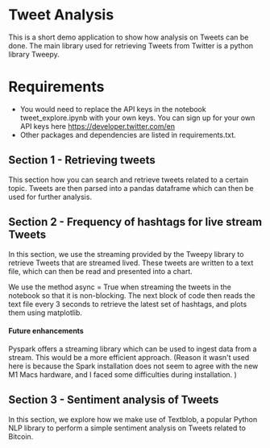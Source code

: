 # Tweet Analysis
This is a short demo application to show how analysis on Tweets can be done.
The main library used for retrieving Tweets from Twitter is a python library Tweepy.

# Requirements
* You would need to replace the API keys in the notebook tweet_explore.ipynb with your own keys. You can sign up for your own API keys here https://developer.twitter.com/en
* Other packages and dependencies are listed in requirements.txt.

## Section 1 - Retrieving tweets
This section how you can search and retrieve tweets related to a certain topic.
Tweets are then parsed into a pandas dataframe which can then be used for further analysis.

## Section 2 - Frequency of hashtags for live stream Tweets
In this section, we use the streaming provided by the Tweepy library to retrieve Tweets that are streamed lived. These tweets are written to a text file, which can then be read and presented into a chart.

We use the method async = True when streaming the tweets in the notebook so that it is non-blocking. The next block of code then reads the text file every 3 seconds to retrieve the latest set of hashtags, and plots them using matplotlib.

#### Future enhancements
Pyspark offers a streaming library which can be used to ingest data from a stream. This would be a more efficient approach. (Reason it wasn't used here is because the Spark installation does not seem to agree with the new M1 Macs hardware, and I faced some difficulties during installation. )


## Section 3 - Sentiment analysis of Tweets
In this section, we explore how we make use of Textblob, a popular Python NLP library to perform a simple sentiment analysis on Tweets related to Bitcoin. 
